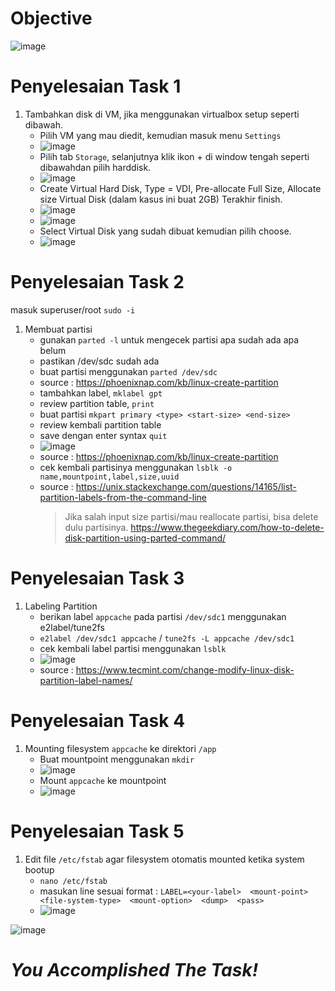 # Objective
![image](https://github.com/diotriandika/learn-networking/assets/109568349/20342478-9831-4256-a0e6-36607d2af450)
# Penyelesaian Task 1
1. Tambahkan disk di VM, jika menggunakan virtualbox setup seperti dibawah.
   - Pilih VM yang mau diedit, kemudian masuk menu `Settings`
   - ![image](https://github.com/diotriandika/learn-networking/assets/109568349/24f23c62-1096-4ff5-bb83-1b2053387d3b)
   - Pilih tab `Storage`, selanjutnya klik ikon + di window tengah seperti dibawahdan pilih harddisk.
   - ![image](https://github.com/diotriandika/learn-networking/assets/109568349/517a9005-2916-40dd-88fc-59eb985d06f8)
   - Create Virtual Hard Disk, Type = VDI, Pre-allocate Full Size, Allocate size Virtual Disk (dalam kasus ini buat 2GB) Terakhir finish.
   - ![image](https://github.com/diotriandika/learn-networking/assets/109568349/0f265fc4-2076-4223-90fa-f8f3a83a462a)
   - ![image](https://github.com/diotriandika/learn-networking/assets/109568349/1d44d68f-5817-4dd3-919e-8980fbbfd3b5)
   - Select Virtual Disk yang sudah dibuat kemudian pilih choose.
   - ![image](https://github.com/diotriandika/learn-networking/assets/109568349/e4cda432-5a0a-4bfa-b0c7-eb7b4f059ef9)
# Penyelesaian Task 2
masuk superuser/root `sudo -i`
1. Membuat partisi
   - gunakan `parted -l` untuk mengecek partisi apa sudah ada apa belum
   - pastikan /dev/sdc sudah ada
   - buat partisi menggunakan `parted /dev/sdc`
   - source : https://phoenixnap.com/kb/linux-create-partition
   - tambahkan label, `mklabel gpt`
   - review partition table, `print`
   - buat partisi `mkpart primary <type> <start-size> <end-size>`
   - review kembali partition table
   - save dengan enter syntax `quit`
   - ![image](https://github.com/diotriandika/learn-networking/assets/109568349/629c1eaf-d854-4746-8ad9-345a4e4c473a)
   - source : https://phoenixnap.com/kb/linux-create-partition
   - cek kembali partisinya menggunakan `lsblk -o name,mountpoint,label,size,uuid`
   - source : https://unix.stackexchange.com/questions/14165/list-partition-labels-from-the-command-line
     > Jika salah input size partisi/mau reallocate partisi, bisa delete dulu partisinya.
     > https://www.thegeekdiary.com/how-to-delete-disk-partition-using-parted-command/
# Penyelesaian Task 3
1. Labeling Partition
   - berikan label `appcache` pada partisi `/dev/sdc1` menggunakan e2label/tune2fs
   - `e2label /dev/sdc1 appcache` / `tune2fs -L appcache /dev/sdc1`
   - cek kembali label partisi menggunakan `lsblk`
   - ![image](https://github.com/diotriandika/learn-networking/assets/109568349/640bade6-8635-4a23-a01a-600a85f8cbcb)
   - source : https://www.tecmint.com/change-modify-linux-disk-partition-label-names/
# Penyelesaian Task 4
1. Mounting filesystem `appcache` ke direktori `/app`
   - Buat mountpoint menggunakan `mkdir`
   - ![image](https://github.com/diotriandika/learn-networking/assets/109568349/cee34d33-1bee-4132-876a-f6b8b460f4ba)
   - Mount `appcache` ke mountpoint
   - ![image](https://github.com/diotriandika/learn-networking/assets/109568349/a73e36b4-c406-44ca-8034-fc829b76487c)
# Penyelesaian Task 5
1. Edit file `/etc/fstab` agar filesystem otomatis mounted ketika system bootup
   - `nano /etc/fstab`
   - masukan line sesuai format : `LABEL=<your-label>  <mount-point>  <file-system-type>  <mount-option>  <dump>  <pass>`
   - ![image](https://github.com/diotriandika/learn-networking/assets/109568349/1b170016-681a-4340-828c-a3381c6f3b1a)

![image](https://github.com/diotriandika/learn-networking/assets/109568349/8dd0b962-1cb3-4d1a-82c9-ff50a3fb76c9)
# _*You Accomplished The Task!*_
